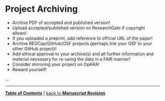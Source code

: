 # Project Archiving

- Archive PDF of accepted and published version!
- Upload accepted/published version on ResearchGate if copyright allows!
- If you uploaded a preprint, add reference to official URL of the paper!
- Archive REDCap/GitHub/OSF projects (perhaps link your OSF to your other GitHub project)!
- Add ethical approval to your archive(s) and all further information and material necessary for re-using the data in a FAIR manner!
- Consider mirroring your project on OpARA!
- Reward yourself!

...

---

[**Table of Contents**](#README.md) | [back to **Manuscript Revision**](16_Manuscript_revision.md)
